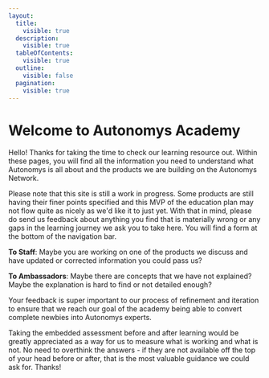 ```yaml
---
layout:
  title:
    visible: true
  description:
    visible: true
  tableOfContents:
    visible: true
  outline:
    visible: false
  pagination:
    visible: true
---
```


# Welcome to Autonomys Academy

Hello! Thanks for taking the time to check our learning resource out. Within these pages, you will find all the information you need to understand what Autonomys is all about and the products we are building on the Autonomys Network.

Please note that this site is still a work in progress. Some products are still having their finer points specified and this MVP of the education plan may not flow quite as nicely as we'd like it to just yet. With that in mind, please do send us feedback about anything you find that is materially wrong or any gaps in the learning journey we ask you to take here. You will find a form at the bottom of the navigation bar.

**To Staff**: Maybe you are working on one of the products we discuss and have updated or corrected information you could pass us?

**To Ambassadors**: Maybe there are concepts that we have not explained? Maybe the explanation is hard to find or not detailed enough?

Your feedback is super important to our process of refinement and iteration to ensure that we reach our goal of the academy being able to convert complete newbies into Autonomys experts.

Taking the embedded assessment before and after learning would be greatly appreciated as a way for us to measure what is working and what is not. No need to overthink the answers - if they are not available off the top of your head before or after, that is the most valuable guidance we could ask for. Thanks!
